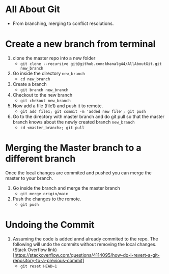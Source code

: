 # All About Git

- From branching, merging to conflict resolutions.


# Create a new branch from terminal

1. clone the master repo into a new folder
    - `git clone --recursive git@github.com:khanalg44/AllAboutGit.git new_branch`
2. Go inside the directory `new_branch`
    - `cd new_branch`
3. Create a branch 
    - `git branch new_branch`
4. Checkout to the new branch
    - `git chekout new_branch`
5. Now add a file (file1) and push it to remote.
    - `git add file1; git commit -m 'added new file'; git push`
6. Go to the directory with master branch and do git pull so that the master branch knows about the newly created branch `new_branch`
    - `cd <master_branch>; git pull`


# Merging the Master branch to a different branch

Once the local changes are commited and pushed you can merge the master to your branch.

1. Go inside the branch and merge the master branch
    - `git merge origin/main`
2. Push the changes to the remote.
    - `git push`


# Undoing the Commit 
1. Assuming the code is added annd already commited to the repo. The following will undo the commits without removing the local changes. (Stack Overflow link)[https://stackoverflow.com/questions/4114095/how-do-i-revert-a-git-repository-to-a-previous-commit]
    - `git reset HEAD~1`


